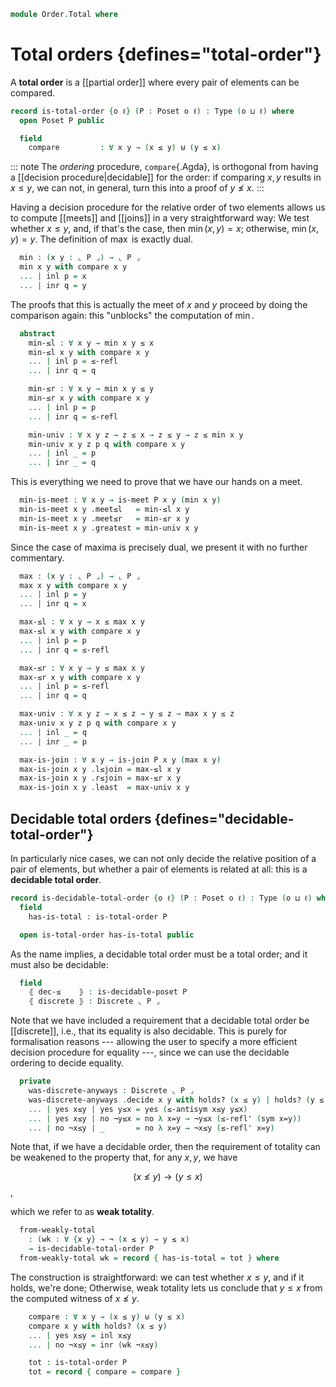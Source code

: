 <!--
```agda
open import 1Lab.Prelude

open import Data.Dec
open import Data.Sum

open import Order.Diagram.Join
open import Order.Diagram.Meet
open import Order.Base
```
-->

```agda
module Order.Total where
```

<!--
```agda
open is-join
open is-meet
```
-->

# Total orders {defines="total-order"}

A **total order** is a [[partial order]] where every pair of elements
can be compared.

```agda
record is-total-order {o ℓ} (P : Poset o ℓ) : Type (o ⊔ ℓ) where
  open Poset P public

  field
    compare         : ∀ x y → (x ≤ y) ⊎ (y ≤ x)
```

::: note
The _ordering_ procedure, `compare`{.Agda}, is orthogonal from having a
[[decision procedure|decidable]] for the order: if comparing $x, y$
results in $x \le y$, we can not, in general, turn this into a proof of
$y \not\le x$.
:::

Having a decision procedure for the relative order of two elements
allows us to compute [[meets]] and [[joins]] in a very straightforward
way: We test whether $x \le y$, and, if that's the case, then $\min(x,y)
= x$; otherwise, $\min(x,y) = y$. The definition of $\max$ is exactly
dual.

<!--
```agda
module minmax {o ℓ} {P : Poset o ℓ} (to : is-total-order P) where
  open is-total-order to
```
-->

```agda
  min : (x y : ⌞ P ⌟) → ⌞ P ⌟
  min x y with compare x y
  ... | inl p = x
  ... | inr q = y
```

The proofs that this is actually the meet of $x$ and $y$ proceed by
doing the comparison again: this "unblocks" the computation of $\min$.

```agda
  abstract
    min-≤l : ∀ x y → min x y ≤ x
    min-≤l x y with compare x y
    ... | inl p = ≤-refl
    ... | inr q = q

    min-≤r : ∀ x y → min x y ≤ y
    min-≤r x y with compare x y
    ... | inl p = p
    ... | inr q = ≤-refl

    min-univ : ∀ x y z → z ≤ x → z ≤ y → z ≤ min x y
    min-univ x y z p q with compare x y
    ... | inl _ = p
    ... | inr _ = q
```

This is everything we need to prove that we have our hands on a meet.

```agda
  min-is-meet : ∀ x y → is-meet P x y (min x y)
  min-is-meet x y .meet≤l   = min-≤l x y
  min-is-meet x y .meet≤r   = min-≤r x y
  min-is-meet x y .greatest = min-univ x y
```

Since the case of maxima is precisely dual, we present it with no
further commentary.

```agda
  max : (x y : ⌞ P ⌟) → ⌞ P ⌟
  max x y with compare x y
  ... | inl p = y
  ... | inr q = x

  max-≤l : ∀ x y → x ≤ max x y
  max-≤l x y with compare x y
  ... | inl p = p
  ... | inr q = ≤-refl

  max-≤r : ∀ x y → y ≤ max x y
  max-≤r x y with compare x y
  ... | inl p = ≤-refl
  ... | inr q = q

  max-univ : ∀ x y z → x ≤ z → y ≤ z → max x y ≤ z
  max-univ x y z p q with compare x y
  ... | inl _ = q
  ... | inr _ = p

  max-is-join : ∀ x y → is-join P x y (max x y)
  max-is-join x y .l≤join = max-≤l x y
  max-is-join x y .r≤join = max-≤r x y
  max-is-join x y .least  = max-univ x y
```

## Decidable total orders {defines="decidable-total-order"}

In particularly nice cases, we can not only decide the relative position
of a pair of elements, but whether a pair of elements is related at all:
this is a **decidable total order**.

<!--
```agda
is-decidable-poset : ∀ {o ℓ} (P : Poset o ℓ) → Type _
is-decidable-poset P = ∀ {x y} → Dec (x ≤ y)
  where open Poset P
```
-->

```agda
record is-decidable-total-order {o ℓ} (P : Poset o ℓ) : Type (o ⊔ ℓ) where
  field
    has-is-total : is-total-order P

  open is-total-order has-is-total public
```

As the name implies, a decidable total order must be a total order; and
it must also be decidable:

```agda
  field
    ⦃ dec-≤    ⦄ : is-decidable-poset P
    ⦃ discrete ⦄ : Discrete ⌞ P ⌟
```

Note that we have included a requirement that a decidable total order be
[[discrete]], i.e., that its equality is also decidable. This is purely
for formalisation reasons --- allowing the user to specify a more
efficient decision procedure for equality ---, since we can use the
decidable ordering to decide equality.

```agda
  private
    was-discrete-anyways : Discrete ⌞ P ⌟
    was-discrete-anyways .decide x y with holds? (x ≤ y) | holds? (y ≤ x)
    ... | yes x≤y | yes y≤x = yes (≤-antisym x≤y y≤x)
    ... | yes x≤y | no ¬y≤x = no λ x=y → ¬y≤x (≤-refl' (sym x=y))
    ... | no ¬x≤y | _       = no λ x=y → ¬x≤y (≤-refl' x=y)
```

Note that, if we have a decidable order, then the requirement of
totality can be weakened to the property that, for any $x, y$, we have

$$
(x \not\le y) \to (y \le x)
$$,

which we refer to as **weak totality**.

<!--
```agda
  from-not-≤ : ∀ {x y} → ¬ (x ≤ y) → y ≤ x
  from-not-≤ {x} {y} ¬x≤y with compare x y
  ... | inl x≤y = absurd (¬x≤y x≤y)
  ... | inr y≤x = y≤x

module _ {o ℓ} {P : Poset o ℓ} ⦃ _ : Discrete ⌞ P ⌟ ⦄ ⦃ _ : is-decidable-poset P ⦄ where
  open Poset P
```
-->

```agda
  from-weakly-total
    : (wk : ∀ {x y} → ¬ (x ≤ y) → y ≤ x)
    → is-decidable-total-order P
  from-weakly-total wk = record { has-is-total = tot } where
```

The construction is straightforward: we can test whether $x \le y$, and
if it holds, we're done; Otherwise, weak totality lets us conclude that
$y \le x$ from the computed witness of $x \not\le y$.

```agda
    compare : ∀ x y → (x ≤ y) ⊎ (y ≤ x)
    compare x y with holds? (x ≤ y)
    ... | yes x≤y = inl x≤y
    ... | no ¬x≤y = inr (wk ¬x≤y)

    tot : is-total-order P
    tot = record { compare = compare }
```
